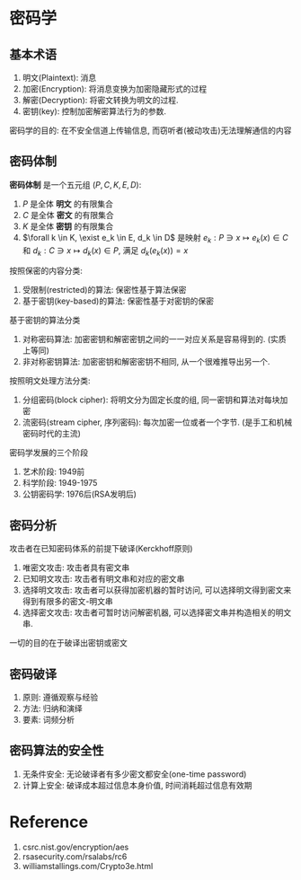 # 密码学

## 基本术语

1.  明文(Plaintext): 消息
2.  加密(Encryption): 将消息变换为加密隐藏形式的过程
3.  解密(Decryption): 将密文转换为明文的过程.
4.  密钥(key): 控制加密解密算法行为的参数.

密码学的目的: 在不安全信道上传输信息, 而窃听者(被动攻击)无法理解通信的内容

## 密码体制

**密码体制** 是一个五元组 $(P, C, K, E, D)$:
1.  $P$ 是全体 **明文** 的有限集合
2.  $C$ 是全体 **密文** 的有限集合
3.  $K$ 是全体 **密钥** 的有限集合
4.  $\forall k \in K, \exist e_k \in E, d_k \in D$ 是映射 $e_k: P \ni x \mapsto e_k(x) \in C$ 和 $d_k : C\ni x \mapsto d_k(x) \in P$, 满足 $d_k(e_k(x)) = x$ 

按照保密的内容分类:
1.  受限制(restricted)的算法: 保密性基于算法保密
2.  基于密钥(key-based)的算法: 保密性基于对密钥的保密

基于密钥的算法分类
1.  对称密码算法: 加密密钥和解密密钥之间的一一对应关系是容易得到的. (实质上等同)
2.  非对称密钥算法: 加密密钥和解密密钥不相同, 从一个很难推导出另一个.

按照明文处理方法分类:
1.  分组密码(block cipher): 将明文分为固定长度的组, 同一密钥和算法对每块加密
2.  流密码(stream cipher, 序列密码): 每次加密一位或者一个字节. (是手工和机械密码时代的主流)

密码学发展的三个阶段

1.  艺术阶段: 1949前
2.  科学阶段: 1949-1975
3.  公钥密码学: 1976后(RSA发明后)

## 密码分析

攻击者在已知密码体系的前提下破译(Kerckhoff原则)
1.  唯密文攻击: 攻击者具有密文串
2.  已知明文攻击: 攻击者有明文串和对应的密文串
3.  选择明文攻击: 攻击者可以获得加密机器的暂时访问, 可以选择明文得到密文来得到有限多的密文-明文串
4.  选择密文攻击: 攻击者可暂时访问解密机器, 可以选择密文串并构造相关的明文串.

一切的目的在于破译出密钥或密文

## 密码破译

1.  原则: 遵循观察与经验
2.  方法: 归纳和演绎
3.  要素: 词频分析

## 密码算法的安全性

1.  无条件安全: 无论破译者有多少密文都安全(one-time password)
2.  计算上安全: 破译成本超过信息本身价值, 时间消耗超过信息有效期

# Reference

1.  csrc.nist.gov/encryption/aes
2.  rsasecurity.com/rsalabs/rc6
3.  williamstallings.com/Crypto3e.html